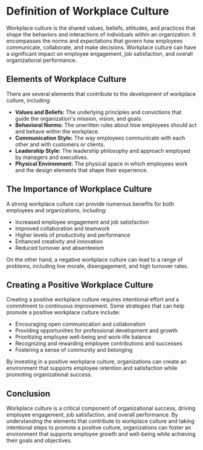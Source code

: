 Definition of Workplace Culture
======================================================================

Workplace culture is the shared values, beliefs, attitudes, and practices that shape the behaviors and interactions of individuals within an organization. It encompasses the norms and expectations that govern how employees communicate, collaborate, and make decisions. Workplace culture can have a significant impact on employee engagement, job satisfaction, and overall organizational performance.

Elements of Workplace Culture
-----------------------------

There are several elements that contribute to the development of workplace culture, including:

* **Values and Beliefs:** The underlying principles and convictions that guide the organization's mission, vision, and goals.
* **Behavioral Norms:** The unwritten rules about how employees should act and behave within the workplace.
* **Communication Style:** The way employees communicate with each other and with customers or clients.
* **Leadership Style:** The leadership philosophy and approach employed by managers and executives.
* **Physical Environment:** The physical space in which employees work and the design elements that shape their experience.

The Importance of Workplace Culture
-----------------------------------

A strong workplace culture can provide numerous benefits for both employees and organizations, including:

* Increased employee engagement and job satisfaction
* Improved collaboration and teamwork
* Higher levels of productivity and performance
* Enhanced creativity and innovation
* Reduced turnover and absenteeism

On the other hand, a negative workplace culture can lead to a range of problems, including low morale, disengagement, and high turnover rates.

Creating a Positive Workplace Culture
-------------------------------------

Creating a positive workplace culture requires intentional effort and a commitment to continuous improvement. Some strategies that can help promote a positive workplace culture include:

* Encouraging open communication and collaboration
* Providing opportunities for professional development and growth
* Prioritizing employee well-being and work-life balance
* Recognizing and rewarding employee contributions and successes
* Fostering a sense of community and belonging

By investing in a positive workplace culture, organizations can create an environment that supports employee retention and satisfaction while promoting organizational success.

Conclusion
----------

Workplace culture is a critical component of organizational success, driving employee engagement, job satisfaction, and overall performance. By understanding the elements that contribute to workplace culture and taking intentional steps to promote a positive culture, organizations can foster an environment that supports employee growth and well-being while achieving their goals and objectives.
